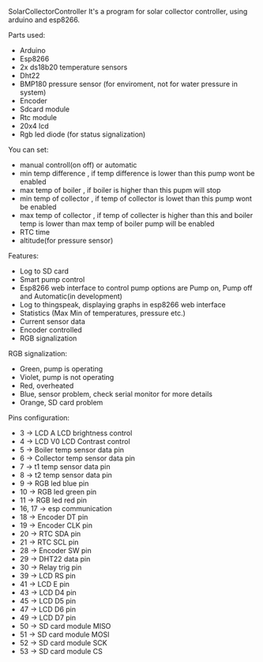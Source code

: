 SolarCollectorController
It's a program for solar collector controller, using arduino and esp8266.

Parts used:
- Arduino
- Esp8266
- 2x ds18b20 temperature sensors
- Dht22
- BMP180 pressure sensor (for enviroment, not for water pressure in system)
- Encoder
- Sdcard module
- Rtc module
- 20x4 lcd
- Rgb led diode (for status signalization)

You can set:
- manual controll(on off) or automatic
- min temp difference , if temp difference is lower than this pump wont be enabled
- max temp of boiler , if boiler is higher than this pupm will stop
- min temp of collector , if temp of collector is lowet than this pump wont be enabled
- max temp of collector , if temp of collecter is higher than this and boiler temp is lower than max temp of boiler pump will be enabled
- RTC time
- altitude(for pressure sensor)

Features:
- Log to SD card
- Smart pump control
- Esp8266 web interface to control pump options are Pump on, Pump off and Automatic(in development)
- Log to thingspeak, displaying graphs in esp8266 web interface
- Statistics (Max Min of temperatures, pressure etc.)
- Current sensor data
- Encoder controlled
- RGB signalization

RGB signalization:
- Green, pump is operating
- Violet, pump is not operating
- Red, overheated
- Blue, sensor problem, check serial monitor for more details
- Orange, SD card problem

Pins configuration:

- 3 -> LCD A	LCD brightness control
- 4 -> LCD V0 	LCD Contrast control
- 5 -> Boiler temp sensor data pin
- 6 -> Collector temp sensor data pin
- 7 -> t1 temp sensor data pin
- 8 -> t2 temp sensor data pin
- 9 -> RGB led blue pin
- 10 -> RGB led green pin
- 11 -> RGB led red pin
- 16, 17 -> esp communication
- 18 -> Encoder DT pin
- 19 -> Encoder CLK pin
- 20 -> RTC SDA pin
- 21 -> RTC SCL pin
- 28 -> Encoder SW pin
- 29 -> DHT22 data pin
- 30 -> Relay trig pin
- 39 -> LCD RS pin
- 41 -> LCD E pin
- 43 -> LCD D4 pin
- 45 -> LCD D5 pin
- 47 -> LCD D6 pin
- 49 -> LCD D7 pin 
- 50 -> SD card module MISO
- 51 -> SD card module MOSI
- 52 -> SD card module SCK
- 53 -> SD card module CS



